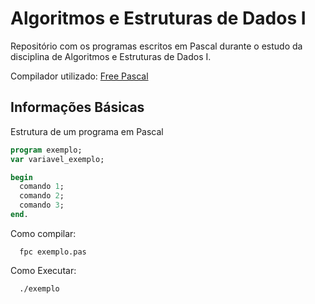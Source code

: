 # Algoritmos e Estruturas de Dados I
Repositório com os programas escritos em Pascal durante o estudo da disciplina de Algoritmos e Estruturas de Dados I.

Compilador utilizado: [Free Pascal](https://www.freepascal.org/)

## Informações Básicas 

Estrutura de um programa em Pascal
```pascal
program exemplo;
var variavel_exemplo;

begin
  comando 1;
  comando 2;
  comando 3;
end.
```

Como compilar:
```
  fpc exemplo.pas
```

Como Executar:
```
  ./exemplo
```
